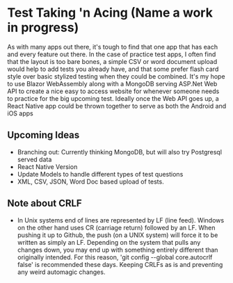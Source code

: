 # Test Taking 'n Acing (Name a work in progress)

As with many apps out there, it's tough to find that one app that has each and every feature out there. In the case of practice test apps, I often find that
the layout is too bare bones, a simple CSV or word document upload would help to add tests you already have, and that some prefer flash card style over basic
stylized testing when they could be combined. It's my hope to use Blazor WebAssembly along with a MongoDB serving ASP.Net Web API to create a nice easy to access website for whenever someone needs to practice for the big upcoming test. Ideally once the Web API goes up, a React Native app could be thrown together
to serve as both the Android and iOS apps

## Upcoming Ideas

- Branching out: Currently thinking MongoDB, but will also try Postgresql served data
- React Native Version
- Update Models to handle different types of test questions
- XML, CSV, JSON, Word Doc based upload of tests.

## Note about CRLF

- In Unix systems end of lines are represented by LF (line feed). Windows on the other hand uses CR (carriage return) followed by an LF. When pushing it up to
  Github, the push (on a UNIX system) will force it to be written as simply an LF. Depending on the system that pulls any changes down, you may end up with something entirely different than originally intended. For this reason, 'git config --global core.autocrlf false' is recommended these days. Keeping CRLFs as is and preventing any weird automagic changes.
